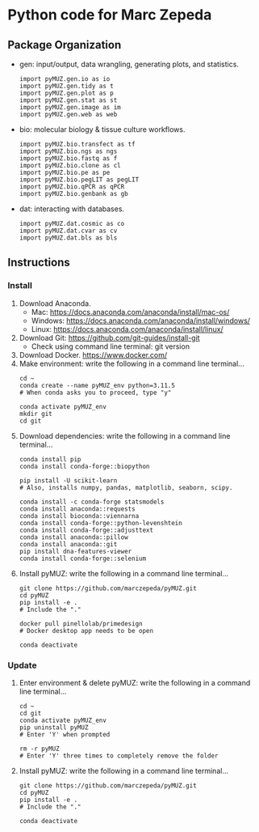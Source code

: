 # Python code for Marc Zepeda
## Package Organization
- gen: input/output, data wrangling, generating plots, and statistics.
    ```shell
    import pyMUZ.gen.io as io
    import pyMUZ.gen.tidy as t
    import pyMUZ.gen.plot as p
    import pyMUZ.gen.stat as st
    import pyMUZ.gen.image as im
    import pyMUZ.gen.web as web
    ```
- bio: molecular biology & tissue culture workflows.
    ```shell
    import pyMUZ.bio.transfect as tf
    import pyMUZ.bio.ngs as ngs
    import pyMUZ.bio.fastq as f
    import pyMUZ.bio.clone as cl
    import pyMUZ.bio.pe as pe
    import pyMUZ.bio.pegLIT as pegLIT
    import pyMUZ.bio.qPCR as qPCR
    import pyMUZ.bio.genbank as gb
    ```
- dat: interacting with databases.
    ```shell
    import pyMUZ.dat.cosmic as co
    import pyMUZ.dat.cvar as cv
    import pyMUZ.dat.bls as bls
    ```

## Instructions
### Install
1. Download Anaconda.
    - Mac: https://docs.anaconda.com/anaconda/install/mac-os/
    - Windows: https://docs.anaconda.com/anaconda/install/windows/
    - Linux: https://docs.anaconda.com/anaconda/install/linux/
2. Download Git: https://github.com/git-guides/install-git
    - Check using command line terminal: git version
3. Download Docker. https://www.docker.com/
4. Make environment: write the following in a command line terminal...
    ```shell
    cd ~
    conda create --name pyMUZ_env python=3.11.5
    # When conda asks you to proceed, type "y" 
    
    conda activate pyMUZ_env
    mkdir git
    cd git
    ```
5. Download dependencies: write the following in a command line terminal...
    ```shell
    conda install pip
    conda install conda-forge::biopython
    
    pip install -U scikit-learn
    # Also, installs numpy, pandas, matplotlib, seaborn, scipy.
    
    conda install -c conda-forge statsmodels
    conda install anaconda::requests
    conda install bioconda::viennarna
    conda install conda-forge::python-levenshtein
    conda install conda-forge::adjusttext
    conda install anaconda::pillow
    conda install anaconda::git
    pip install dna-features-viewer
    conda install conda-forge::selenium
    ```
6. Install pyMUZ: write the following in a command line terminal...
    ```shell
    git clone https://github.com/marczepeda/pyMUZ.git
    cd pyMUZ
    pip install -e .
    # Include the "."
    
    docker pull pinellolab/primedesign
    # Docker desktop app needs to be open
    
    conda deactivate
    ```
### Update
1. Enter environment & delete pyMUZ: write the following in a command line terminal...
    ```shell
    cd ~
    cd git
    conda activate pyMUZ_env
    pip uninstall pyMUZ
    # Enter 'Y' when prompted
    
    rm -r pyMUZ
    # Enter 'Y' three times to completely remove the folder
    ```
2. Install pyMUZ: write the following in a command line terminal...
    ```shell
    git clone https://github.com/marczepeda/pyMUZ.git
    cd pyMUZ
    pip install -e .
    # Include the "."

    conda deactivate
    ```